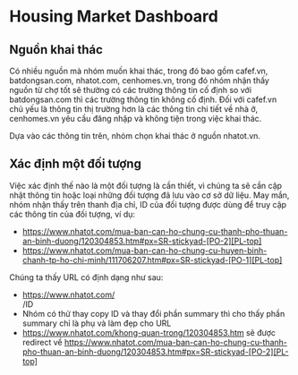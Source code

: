 # Housing Market Dashboard

## Nguồn khai thác
Có nhiều nguồn mà nhóm muốn khai thác, trong đó bao gồm cafef.vn, batdongsan.com, nhatot.com, cenhomes.vn, trong đó nhóm nhận thấy nguồn từ chợ tốt sẽ thường có các trường thông tin cố định so với batdongsan.com thì các trường thông tin không cố định. Đối với cafef.vn chủ yếu là thông tin thị trường hơn là các thông tin chi tiết về nhà ở, cenhomes.vn yêu cầu đăng nhập và không tiện trong việc khai thác.

Dựa vào các thông tin trên, nhóm chọn khai thác ở nguồn nhatot.vn.

## Xác định một đối tượng
Việc xác định thế nào là một đối tượng là cần thiết, vì chúng ta sẽ cần cập nhật thông tin hoặc loại những đối tượng đã lưu vào cơ sở dữ liệu. May mắn, nhóm nhận thấy trên thanh địa chỉ, ID của đối tượng được dùng để truy cập các thông tin của đối tượng, ví dụ:

- https://www.nhatot.com/mua-ban-can-ho-chung-cu-thanh-pho-thuan-an-binh-duong/120304853.htm#px=SR-stickyad-[PO-2][PL-top]
- https://www.nhatot.com/mua-ban-can-ho-chung-cu-huyen-binh-chanh-tp-ho-chi-minh/111706207.htm#px=SR-stickyad-[PO-1][PL-top]

Chúng ta thấy URL có định dạng như sau:
- https://www.nhatot.com/<summary>/ID
- Nhóm có thử thay copy ID và thay đổi phần summary thì cho thấy phần summary chỉ là phụ và làm đẹp cho URL
- https://www.nhatot.com/khong-quan-trong/120304853.htm sẽ được redirect về https://www.nhatot.com/mua-ban-can-ho-chung-cu-thanh-pho-thuan-an-binh-duong/120304853.htm#px=SR-stickyad-[PO-2][PL-top]


